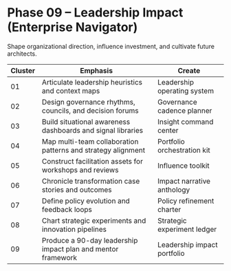 # Phase 09 – Leadership Impact (Enterprise Navigator)

Shape organizational direction, influence investment, and cultivate future architects.

| Cluster | Emphasis | Create |
| --- | --- | --- |
| 01 | Articulate leadership heuristics and context maps | Leadership operating system |
| 02 | Design governance rhythms, councils, and decision forums | Governance cadence planner |
| 03 | Build situational awareness dashboards and signal libraries | Insight command center |
| 04 | Map multi-team collaboration patterns and strategy alignment | Portfolio orchestration kit |
| 05 | Construct facilitation assets for workshops and reviews | Influence toolkit |
| 06 | Chronicle transformation case stories and outcomes | Impact narrative anthology |
| 07 | Define policy evolution and feedback loops | Policy refinement charter |
| 08 | Chart strategic experiments and innovation pipelines | Strategic experiment ledger |
| 09 | Produce a 90-day leadership impact plan and mentor framework | Leadership impact portfolio |
